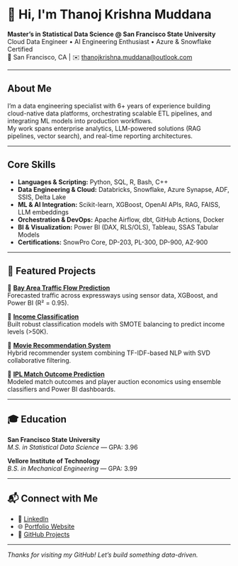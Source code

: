 # 👋 Hi, I'm Thanoj Krishna Muddana

**Master’s in Statistical Data Science @ San Francisco State University**  
Cloud Data Engineer • AI Engineering Enthusiast • Azure & Snowflake Certified  
📍 San Francisco, CA | ✉️ thanojkrishna.muddana@outlook.com

---

## About Me

I’m a data engineering specialist with 6+ years of experience building cloud-native data platforms, orchestrating scalable ETL pipelines, and integrating ML models into production workflows.  
My work spans enterprise analytics, LLM-powered solutions (RAG pipelines, vector search), and real-time reporting architectures.

---

## Core Skills

- **Languages & Scripting:** Python, SQL, R, Bash, C++
- **Data Engineering & Cloud:** Databricks, Snowflake, Azure Synapse, ADF, SSIS, Delta Lake
- **ML & AI Integration:** Scikit-learn, XGBoost, OpenAI APIs, RAG, FAISS, LLM embeddings
- **Orchestration & DevOps:** Apache Airflow, dbt, GitHub Actions, Docker
- **BI & Visualization:** Power BI (DAX, RLS/OLS), Tableau, SSAS Tabular Models
- **Certifications:** SnowPro Core, DP-203, PL-300, DP-900, AZ-900

---

## 📂 Featured Projects

🔹 [**Bay Area Traffic Flow Prediction**](https://github.com/thanojkrishna/Bay_Area_Traffic_Prediction)  
Forecasted traffic across expressways using sensor data, XGBoost, and Power BI (R² = 0.95).

🔹 [**Income Classification**](https://github.com/thanojkrishna/IncomeClassification)  
Built robust classification models with SMOTE balancing to predict income levels (>50K).

🔹 [**Movie Recommendation System**](https://github.com/thanojkrishna/MovieRecommendations)  
Hybrid recommender system combining TF-IDF-based NLP with SVD collaborative filtering.

🔹 [**IPL Match Outcome Prediction**](https://github.com/thanojkrishna/IndianPremierLeaguePredictionAndStatisticalInsights)  
Modeled match outcomes and player auction economics using ensemble classifiers and Power BI dashboards.

---

## 🎓 Education

**San Francisco State University**  
_M.S. in Statistical Data Science_ — GPA: 3.96 

**Vellore Institute of Technology**  
_B.S. in Mechanical Engineering_ — GPA: 3.99

---

## 📬 Connect with Me

- 🔗 [LinkedIn](https://linkedin.com/in/thanojkrishna)  
- 🌐 [Portfolio Website](https://thanojkrishna.github.io/thanojkrishna/)  
- 📁 [GitHub Projects](https://github.com/thanojkrishna?tab=repositories)

---

_Thanks for visiting my GitHub! Let’s build something data-driven._
